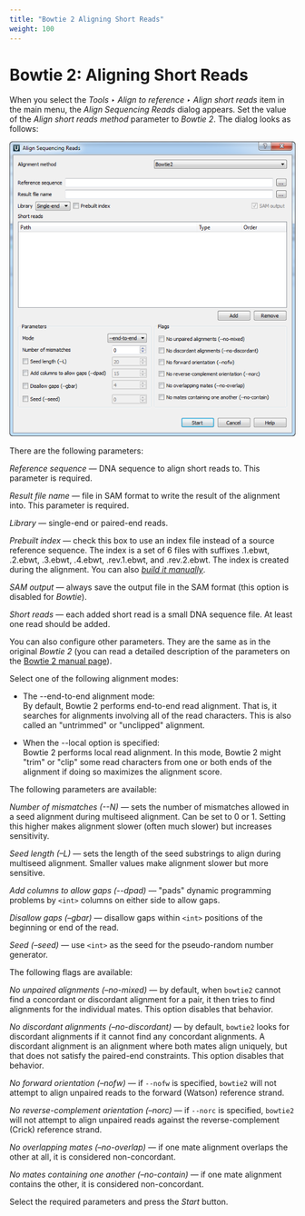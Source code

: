 ```yaml
---
title: "Bowtie 2 Aligning Short Reads"
weight: 100
---
```


# Bowtie 2: Aligning Short Reads

When you select the _Tools ‣ Align to reference ‣ Align short reads_ item in the main menu, the _Align Sequencing Reads_ dialog appears. Set the value of the _Align short reads method_ parameter to _Bowtie 2_. The dialog looks as follows:

![](/images/65930862/65930863.png)

There are the following parameters:

_Reference sequence_ — DNA sequence to align short reads to. This parameter is required.

_Result file name_ — file in SAM format to write the result of the alignment into. This parameter is required.

_Library_ — single-end or paired-end reads.

_Prebuilt index_ — check this box to use an index file instead of a source reference sequence. The index is a set of 6 files with suffixes .1.ebwt, .2.ebwt, .3.ebwt, .4.ebwt, .rev.1.ebwt, and .rev.2.ebwt. The index is created during the alignment. You can also [_build it manually_](http://ugene.unipro.ru/documentation/manual/plugins/bowtie/build_index.html#bowtie-build-index).

_SAM output_ — always save the output file in the SAM format (this option is disabled for _Bowtie_).

_Short reads_ — each added short read is a small DNA sequence file. At least one read should be added.

You can also configure other parameters. They are the same as in the original _Bowtie 2_ (you can read a detailed description of the parameters on the [Bowtie 2 manual page](http://bowtie-bio.sourceforge.net/bowtie2/index.shtml)).

Select one of the following alignment modes:

- The --end-to-end alignment mode:  
By default, Bowtie 2 performs end-to-end read alignment. That is, it searches for alignments involving all of the read characters. This is also called an "untrimmed" or "unclipped" alignment.

- When the --local option is specified:  
Bowtie 2 performs local read alignment. In this mode, Bowtie 2 might "trim" or "clip" some read characters from one or both ends of the alignment if doing so maximizes the alignment score.

The following parameters are available:

_Number of mismatches (--N)_ — sets the number of mismatches allowed in a seed alignment during multiseed alignment. Can be set to 0 or 1. Setting this higher makes alignment slower (often much slower) but increases sensitivity.

_Seed length (–L)_ — sets the length of the seed substrings to align during multiseed alignment. Smaller values make alignment slower but more sensitive.

_Add columns to allow gaps (--dpad)_ — "pads" dynamic programming problems by `<int>` columns on either side to allow gaps.

_Disallow gaps (–gbar)_ — disallow gaps within `<int>` positions of the beginning or end of the read.

_Seed (–seed)_ — use `<int>` as the seed for the pseudo-random number generator.

The following flags are available:

_No unpaired alignments (–no-mixed)_ — by default, when `bowtie2` cannot find a concordant or discordant alignment for a pair, it then tries to find alignments for the individual mates. This option disables that behavior.

_No discordant alignments (–no-discordant)_ — by default, `bowtie2` looks for discordant alignments if it cannot find any concordant alignments. A discordant alignment is an alignment where both mates align uniquely, but that does not satisfy the paired-end constraints. This option disables that behavior.

_No forward orientation (–nofw)_ — if `--nofw` is specified, `bowtie2` will not attempt to align unpaired reads to the forward (Watson) reference strand.

_No reverse-complement orientation (–norc)_ — if `--norc` is specified, `bowtie2` will not attempt to align unpaired reads against the reverse-complement (Crick) reference strand.

_No overlapping mates (–no-overlap)_ — if one mate alignment overlaps the other at all, it is considered non-concordant.

_No mates containing one another (–no-contain)_ — if one mate alignment contains the other, it is considered non-concordant.

Select the required parameters and press the _Start_ button.